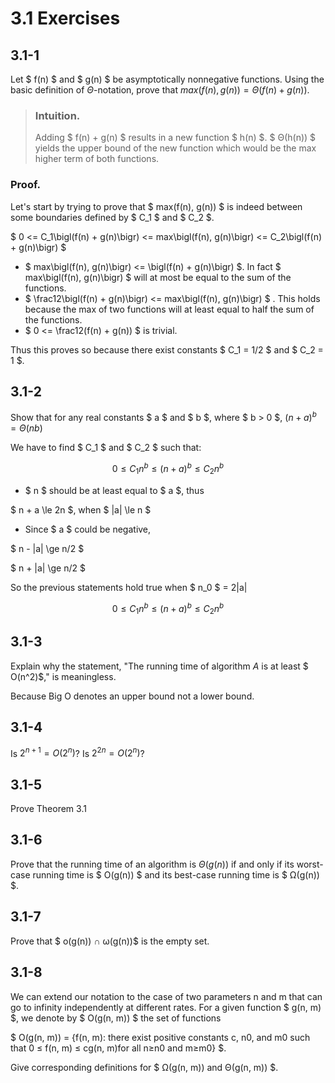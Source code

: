 # 3.1 Exercises

## 3.1-1

Let $ f(n) $ and $ g(n) $ be asymptotically nonnegative functions. Using the basic definition of $Θ$-notation, prove that $max(f(n), g(n)) = Θ(f(n) + g(n))$.

> ### Intuition.  
> Adding $ f(n) + g(n) $ results in a new function $ h(n) $. $ Θ(h(n)) $ yields the upper bound of the new function which would be the max higher term of both functions.

### Proof.
Let's start by trying to prove that $ max(f(n), g(n)) $ is indeed between some boundaries defined by $ C_1 $ and $ C_2 $.  

$ 0 <= C_1\bigl(f(n) + g(n)\bigr) <= max\bigl(f(n), g(n)\bigr) <= C_2\bigl(f(n) + g(n)\bigr) $

- $ max\bigl(f(n), g(n)\bigr) <= \bigl(f(n) + g(n)\bigr) $. In fact $ max\bigl(f(n), g(n)\bigr) $ will at most be equal to the sum of the functions. 
- $ \frac12\bigl(f(n) + g(n)\bigr) <=  max\bigl(f(n), g(n)\bigr) $ . This holds because the max of two functions will at least equal to half the sum of the functions.
- $ 0 <= \frac12(f(n) + g(n)) $ is trivial.

Thus this proves so because there exist constants $ C_1 = 1/2 $ and $ C_2 = 1 $.

## 3.1-2
Show that for any real constants $ a $ and $ b $, where $ b > 0 $,
$(n+a)^b =Θ(nb)$

We have to find $ C_1 $ and $ C_2 $ such that:

$$
0 \le C_1n^b \le \bigl(n+a\bigr)^b \le C_2n^b 
$$
- $ n $ should be at least equal to $ a $, thus

$ n + a \le 2n $, when $ |a| \le n $

- Since $ a $ could be negative,  

$ n - |a| \ge n/2 $

$ n + |a|  \ge n/2 $

So the previous statements hold true when $ n_0 $ = 2|a|

$$
0 \le C_1n^b \le \bigl(n+a\bigr)^b \le C_2n^b 
$$

## 3.1-3
Explain why the statement, "The running time of algorithm *A* is at least $ O(n^2)$," is meaningless.

Because Big O denotes an upper bound not a lower bound.

## 3.1-4
Is $2^{n+1}=O(2^n)$? Is $2^{2n}=O(2^n)$?

## 3.1-5
Prove Theorem 3.1
## 3.1-6
Prove that the running time of an algorithm is $Θ(g(n))$ if and only if its worst-case running time is $ O(g(n)) $ and its best-case running time is $ Ω(g(n)) $.

## 3.1-7 

Prove that $ o(g(n)) ∩ ω(g(n))$ is the empty set.

## 3.1-8
We can extend our notation to the case of two parameters n and m that can go to infinity independently at different rates. For a given function $ g(n, m) $, we denote by $ O(g(n, m)) $ the set of functions

$ O(g(n, m)) = {f(n, m): there exist positive constants c, n0, and m0 such that 0 ≤ f(n, m) ≤ cg(n, m)for all n≥n0 and m≥m0} $.

Give corresponding definitions for $ Ω(g(n, m)) and Θ(g(n, m)) $.

